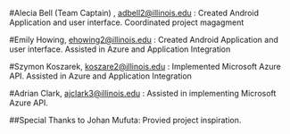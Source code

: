 #Alecia Bell (Team Captain) , adbell2@illinois.edu : Created Android Application and user interface. Coordinated project magagment

#Emily Howing, ehowing2@illinois.edu : Created Android Application and user interface. Assisted in Azure and Application Integration

#Szymon Koszarek, koszare2@illinois.edu : Implemented Microsoft Azure API. Assisted in Azure and Application Integration

#Adrian Clark, ajclark3@illinois.edu : Assisted in implementing Microsoft Azure API.

##Special Thanks to Johan Mufuta: Provied project inspiration.
